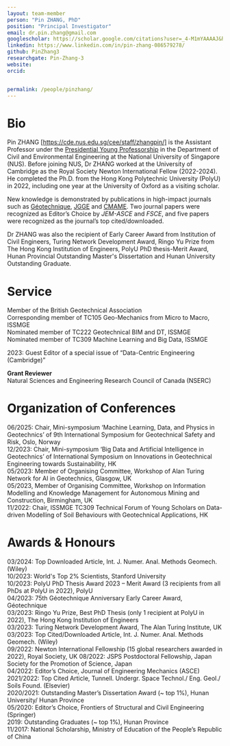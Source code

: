 ```yaml
---
layout: team-member
person: "Pin ZHANG, PhD"
position: "Principal Investigator"
email: dr.pin.zhang@gmail.com
googlescholar: https://scholar.google.com/citations?user=_4-M1mYAAAAJ&hl=en
linkedin: https://www.linkedin.com/in/pin-zhang-086579278/
github: PinZhang3
researchgate: Pin-Zhang-3
website: 
orcid: 


permalink: /people/pinzhang/
---
```

# __Bio__
Pin ZHANG [https://cde.nus.edu.sg/cee/staff/zhangpin/] is the Assistant Professor under the [Presidential Young Professorship](https://www.nus.edu.sg/careers/nus-programmes/) in the Department of Civil and Environmental Engineering at the National University of Singapore (NUS). Before joining NUS, Dr ZHANG worked at the University of Cambridge as the Royal Society Newton International Fellow (2022-2024). He completed the Ph.D. from the Hong Kong Polytechnic University (PolyU) in 2022, including one year at the University of Oxford as a visiting scholar.  

New knowledge is demonstrated by publications in high-impact journals such as [Géotechnique](https://www.icevirtuallibrary.com/toc/jgeot/current), [JGGE](https://ascelibrary.org/journal/jggefk) and [CMAME](https://www.sciencedirect.com/journal/computer-methods-in-applied-mechanics-and-engineering). Two journal papers were recognized as Editor’s Choice by *JEM-ASCE* and *FSCE*, and five papers were recognized as the journal’s top cited/downloaded.  

Dr ZHANG was also the recipient of Early Career Award from Institution of Civil Engineers, Turing Network Development Award, Ringo Yu Prize from The Hong Kong Institution of Engineers, PolyU PhD thesis-Merit Award, Hunan Provincial Outstanding Master's Dissertation and Hunan University Outstanding Graduate.

# __Service__
Member of the British Geotechnical Association  
Corresponding member of TC105 Geo-Mechanics from Micro to Macro, ISSMGE  
Nominated member of TC222 Geotechnical BIM and DT, ISSMGE  
Nominated member of TC309 Machine Learning and Big Data, ISSMGE  

2023: Guest Editor of a special issue of “Data-Centric Engineering (Cambridge)”

**Grant Reviewer**  
Natural Sciences and Engineering Research Council of Canada (NSERC)

# __Organization of Conferences__
06/2025: Chair, Mini-symposium ‘Machine Learning, Data, and Physics in Geotechnics’ of 9th International Symposium for Geotechnical Safety and Risk, Oslo, Norway  
12/2023: Chair, Mini-symposium ‘Big Data and Artificial Intelligence in Geotechnics’ of International Symposium on Innovations in Geotechnical Engineering towards Sustainability, HK  
05/2023: Member of Organising Committee, Workshop of Alan Turing Network for AI in Geotechnics, Glasgow, UK  
05/2023, Member of Organising Committee, Workshop on Information Modelling and Knowledge Management for Autonomous Mining and Construction, Birmingham, UK  
11/2022: Chair, ISSMGE TC309 Technical Forum of Young Scholars on Data-driven Modelling of Soil Behaviours with Geotechnical Applications, HK  

# __Awards & Honours__
03/2024: Top Downloaded Article, Int. J. Numer. Anal. Methods Geomech. (Wiley)  
10/2023: World's Top 2% Scientists, Stanford University  
10/2023: PolyU PhD Thesis Award 2023 – Merit Award (3 recipients from all PhDs at PolyU in 2022), PolyU  
04/2023: 75th Géotechnique Anniversary Early Career Award, Géotechnique  
03/2023: Ringo Yu Prize, Best PhD Thesis (only 1 recipient at PolyU in 2022), The Hong Kong Institution of Engineers  
03/2023: Turing Network Development Award, The Alan Turing Institute, UK  
03/2023: Top Cited/Downloaded Article, Int. J. Numer. Anal. Methods Geomech. (Wiley)  
09/2022: Newton International Fellowship (15 global researchers awarded in 2022), Royal Society, UK
08/2022: JSPS Postdoctoral Fellowship, Japan Society for the Promotion of Science, Japan   
04/2022: Editor’s Choice, Journal of Engineering Mechanics (ASCE)  
2021/2022: Top Cited Article, Tunnell. Undergr. Space Technol./ Eng. Geol./ Soils Found. (Elsevier)  
2020/2021: Outstanding Master’s Dissertation Award (~ top 1%), Hunan University/ Hunan Province  
05/2020: Editor’s Choice, Frontiers of Structural and Civil Engineering (Springer)  
2019: Outstanding Graduates (~ top 1%), Hunan Province  
11/2017: National Scholarship, Ministry of Education of the People’s Republic of China
